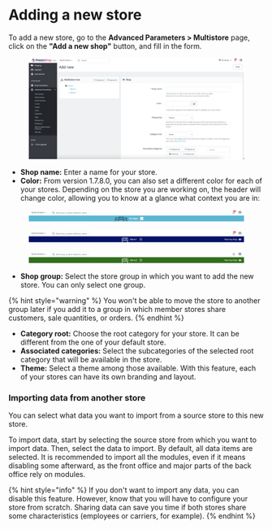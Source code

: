# Adding a new store

To add a new store, go to the **Advanced Parameters > Multistore** page, click on the **"Add a new shop"** button, and fill in the form.

<figure><img src="../../../.gitbook/assets/image (94).png" alt=""><figcaption></figcaption></figure>

* **Shop name:** Enter a name for your store.
* **Color:** From version 1.7.8.0, you can also set a different color for each of your stores. Depending on the store you are working on, the header will change color, allowing you to know at a glance what context you are in:

<figure><img src="../../../.gitbook/assets/image (10).png" alt=""><figcaption></figcaption></figure>

<figure><img src="../../../.gitbook/assets/image (14).png" alt=""><figcaption></figcaption></figure>

<figure><img src="../../../.gitbook/assets/image (12).png" alt=""><figcaption></figcaption></figure>

* **Shop group:** Select the store group in which you want to add the new store. You can only select one group.&#x20;

{% hint style="warning" %}
You won't be able to move the store to another group later if you add it to a group in which member stores share customers, sale quantities, or orders.
{% endhint %}

* **Category root:** Choose the root category for your store. It can be different from the one of your default store.
* **Associated categories:** Select the subcategories of the selected root category that will be available in the store.
* **Theme:** Select a theme among those available. With this feature, each of your stores can have its own branding and layout.

### Importing data from another store

You can select what data you want to import from a source store to this new store.

To import data, start by selecting the source store from which you want to import data. Then, select the data to import. By default, all data items are selected. It is recommended to import all the modules, even if it means disabling some afterward, as the front office and major parts of the back office rely on modules.

{% hint style="info" %}
If you don't want to import any data, you can disable this feature. However, know that you will have to configure your store from scratch. Sharing data can save you time if both stores share some characteristics (employees or carriers, for example).&#x20;
{% endhint %}

